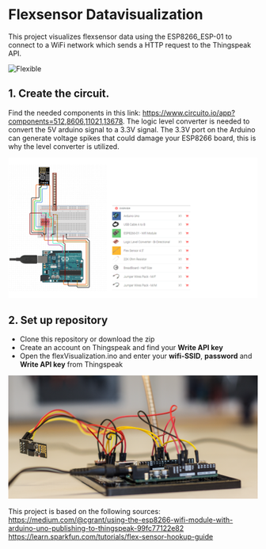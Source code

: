 # Flexsensor Datavisualization
This project visualizes flexsensor data using the ESP8266_ESP-01 to connect to a WiFi network which sends a HTTP request to the Thingspeak API.

![Flexible](/images/flexData.gif)

## 1. Create the circuit. 
Find the needed components in this link: https://www.circuito.io/app?components=512,8606,11021,13678.
The logic level converter is needed to convert the 5V arduino signal to a 3.3V signal. The 3.3V port on the Arduino can generate voltage spikes that could damage your ESP8266 board, this is why the level converter is utilized. 

![Components](/images/Circuit-and-components.png)

## 2. Set up repository
* Clone this repository or download the zip
* Create an account on Thingspeak and find your **Write API key**
* Open the flexVisualization.ino and enter your **wifi-SSID**, **password** and **Write API key** from Thingspeak
   
![Circuit](/images/Setup.png)

This project is based on the following sources: 
https://medium.com/@cgrant/using-the-esp8266-wifi-module-with-arduino-uno-publishing-to-thingspeak-99fc77122e82
https://learn.sparkfun.com/tutorials/flex-sensor-hookup-guide
